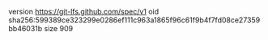 version https://git-lfs.github.com/spec/v1
oid sha256:599389ce323299e0286ef111c963a1865f96c61f9b4f7fd08ce27359bb46031b
size 909
